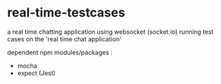 # real-time-testcases
a real time chatting application using websocket (socket.io)
running test cases on the 'real time chat application'

dependent npm modules/packages :
- mocha
- expect (Jest)
